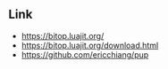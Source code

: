 

## Link

* https://bitop.luajit.org/
* https://bitop.luajit.org/download.html
* https://github.com/ericchiang/pup
